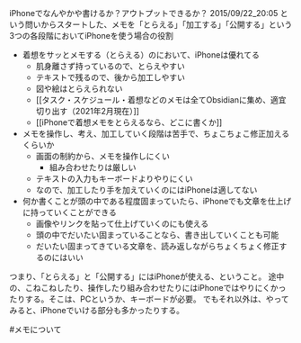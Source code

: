 iPhoneでなんやかや書けるか？アウトプットできるか？
2015/09/22_20:05 
という問いからスタートした、メモを「とらえる」「加工する」「公開する」という3つの各段階においてiPhoneを使う場合の役割

- 着想をサッとメモする（とらえる）のにおいて、iPhoneは優れてる
	- 肌身離さず持っているので、とらえやすい
	- テキストで残るので、後から加工しやすい
	- 図や絵はとらえられない
	- [[タスク・スケジュール・着想などのメモは全てObsidianに集め、適宜切り出す（2021年2月現在）]]
	- [[iPhoneで着想メモをとらえるなら、どこに書くか]]
- メモを操作し、考え、加工していく段階は苦手で、ちょこちょこ修正加えるくらいか
	- 画面の制約から、メモを操作しにくい
		- 組み合わせたりは厳しい
	- テキストの入力もキーボードよりやりにくい
	- なので、加工したり手を加えていくのにはiPhoneは適してない
- 何か書くことが頭の中である程度固まっていたら、iPhoneでも文章を仕上げに持っていくことができる
	- 画像やリンクを貼って仕上げていくのにも使える
	- 頭の中でだいたい固まっていることなら、書き出していくことも可能
	- だいたい固まってきている文章を、読み返しながらちょくちょく修正するのにはいい

つまり、「とらえる」と「公開する」にはiPhoneが使える、ということ。
途中の、こねこねしたり、操作したり組み合わせたりにはiPhoneではやりにくかったりする。そこは、PCというか、キーボードが必要。
でもそれ以外は、やってみると、iPhoneでいける部分も多かったりする。

#メモについて 